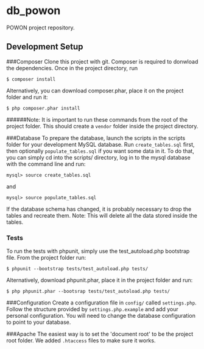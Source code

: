 # db_powon
POWON project repository.

## Development Setup

###Composer
Clone this project with git. Composer is required to donwload the dependencies.
Once in the project directory, run
```
$ composer install
```
Alternatively, you can download composer.phar, place it on the project folder and run it:
```
$ php composer.phar install
```
######Note: It is important to run these commands from the root of the project folder.
This should create a `vendor` folder inside the project directory.

###Database
To prepare the database, launch the scripts in the scripts folder for your development MySQL database.
Run `create_tables.sql` first, then optionally `populate_tables.sql` if you want some data in it.
To do that, you can simply cd into the scripts/ directory, log in to the mysql database with the command line and run:
```
mysql> source create_tables.sql
```
and
```
mysql> source populate_tables.sql
```
If the database schema has changed, it is probably necessary to drop the tables and recreate them. Note: This will delete all the data stored inside the tables.

### Tests

To run the tests with phpunit, simply use the test_autoload.php bootstrap file.
From the project folder run:
```
$ phpunit --bootstrap tests/test_autoload.php tests/
```
Alternatively, download phpunit.phar, place it in the project folder and run:
```
$ php phpunit.phar --bootsrap tests/test_autoload.php tests/
```

###Configuration
Create a configuration file in `config/` called `settings.php`. Follow the
structure provided by `settings.php.example` and add your personal configuration.
You will need to change the database configuration to point to your database.

###Apache
The easiest way is to set the 'document root' to be the project root folder. We added `.htaccess` files
to make sure it works.
